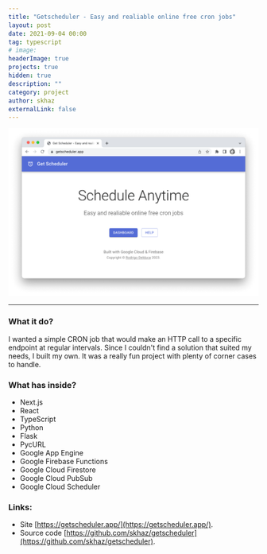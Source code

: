 ```yaml
---
title: "Getscheduler - Easy and realiable online free cron jobs"
layout: post
date: 2021-09-04 00:00
tag: typescript
# image:
headerImage: true
projects: true
hidden: true
description: ""
category: project
author: skhaz
externalLink: false
---
```


![Screenshot](/assets/getscheduler.png)

---

### What it do?

I wanted a simple CRON job that would make an HTTP call to a specific endpoint at regular intervals. Since I couldn't find a solution that suited my needs, I built my own. It was a really fun project with plenty of corner cases to handle.

### What has inside?

-   Next.js
-   React
-   TypeScript
-   Python
-   Flask
-   PycURL
-   Google App Engine
-   Google Firebase Functions
-   Google Cloud Firestore
-   Google Cloud PubSub
-   Google Cloud Scheduler

### Links:

-   Site [https://getscheduler.app/](https://getscheduler.app/).
-   Source code [https://github.com/skhaz/getscheduler](https://github.com/skhaz/getscheduler).
